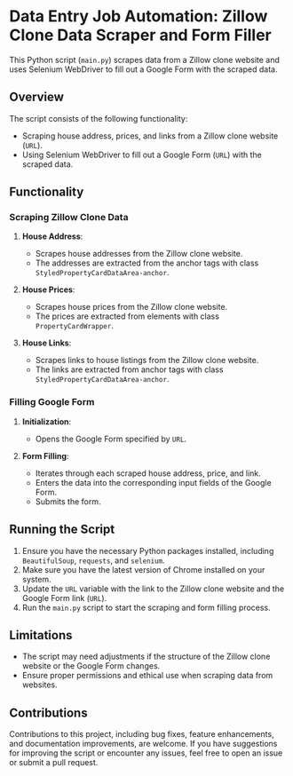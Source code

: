 # Data Entry Job Automation: Zillow Clone Data Scraper and Form Filler

This Python script (`main.py`) scrapes data from a Zillow clone website and uses Selenium WebDriver to fill out a Google Form with the scraped data.

## Overview

The script consists of the following functionality:

- Scraping house address, prices, and links from a Zillow clone website (`URL`).
- Using Selenium WebDriver to fill out a Google Form (`URL`) with the scraped data.

## Functionality

### Scraping Zillow Clone Data

1. **House Address**:
   - Scrapes house addresses from the Zillow clone website.
   - The addresses are extracted from the anchor tags with class `StyledPropertyCardDataArea-anchor`.

2. **House Prices**:
   - Scrapes house prices from the Zillow clone website.
   - The prices are extracted from elements with class `PropertyCardWrapper`.

3. **House Links**:
   - Scrapes links to house listings from the Zillow clone website.
   - The links are extracted from anchor tags with class `StyledPropertyCardDataArea-anchor`.

### Filling Google Form

1. **Initialization**:
   - Opens the Google Form specified by `URL`.

2. **Form Filling**:
   - Iterates through each scraped house address, price, and link.
   - Enters the data into the corresponding input fields of the Google Form.
   - Submits the form.

## Running the Script

1. Ensure you have the necessary Python packages installed, including `BeautifulSoup`, `requests`, and `selenium`.
2. Make sure you have the latest version of Chrome installed on your system.
3. Update the `URL` variable with the link to the Zillow clone website and the Google Form link (`URL`).
4. Run the `main.py` script to start the scraping and form filling process.

## Limitations

- The script may need adjustments if the structure of the Zillow clone website or the Google Form changes.
- Ensure proper permissions and ethical use when scraping data from websites.

## Contributions

Contributions to this project, including bug fixes, feature enhancements, and documentation improvements, are welcome. If you have suggestions for improving the script or encounter any issues, feel free to open an issue or submit a pull request.